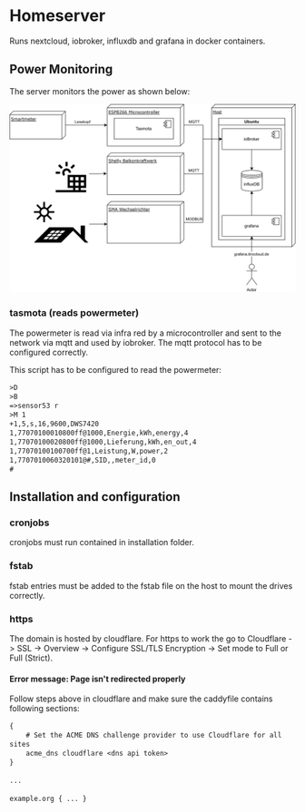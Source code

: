 # Homeserver

Runs nextcloud, iobroker, influxdb and grafana in docker containers.

## Power Monitoring
The server monitors the power as shown below:

![SVG Image](images/PowerMonitoring.svg)

### tasmota (reads powermeter)
The powermeter is read via infra red by a microcontroller and sent to the network via mqtt and used by iobroker. 
The mqtt protocol has to be configured correctly.

This script has to be configured to read the powermeter:
```
>D
>B
=>sensor53 r
>M 1
+1,5,s,16,9600,DWS7420
1,77070100010800ff@1000,Energie,kWh,energy,4
1,77070100020800ff@1000,Lieferung,kWh,en_out,4
1,77070100100700ff@1,Leistung,W,power,2
1,7707010060320101@#,SID,,meter_id,0
#
```

## Installation and configuration

### cronjobs
cronjobs must run contained in installation folder.

### fstab
fstab entries must be added to the fstab file on the host to mount the drives correctly.

### https

The domain is hosted by cloudflare. For https to work the go to Cloudflare -> SSL -> Overview -> Configure SSL/TLS Encryption -> Set mode to Full or Full (Strict).

#### Error message: Page isn't redirected properly
Follow steps above in cloudflare and make sure the caddyfile contains following sections:
```caddyfile
{
    # Set the ACME DNS challenge provider to use Cloudflare for all sites
    acme_dns cloudflare <dns api token>
}

...

example.org { ... }
```
